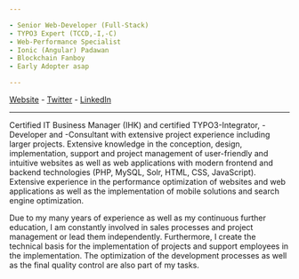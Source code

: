 ```yaml
---

- Senior Web-Developer (Full-Stack)
- TYPO3 Expert (TCCD,-I,-C)
- Web-Performance Specialist
- Ionic (Angular) Padawan
- Blockchain Fanboy
- Early Adopter asap

---
```


[Website](https://dennis.geldmacher.dev) - 
[Twitter](https://twitter.com/tooArr) - 
[LinkedIn](https://www.linkedin.com/in/geldmacherdennis/)

--- 

Certified IT Business Manager (IHK) and certified TYPO3-Integrator, -Developer and -Consultant with extensive project experience including larger projects. Extensive knowledge in the conception, design, implementation, support and project management of user-friendly and intuitive websites as well as web applications with modern frontend and backend technologies (PHP, MySQL, Solr, HTML, CSS, JavaScript). Extensive experience in the performance optimization of websites and web applications as well as the implementation of mobile solutions and search engine optimization.

Due to my many years of experience as well as my continuous further education, I am constantly involved in sales processes and project management or lead them independently. Furthermore, I create the technical basis for the implementation of projects and support employees in the implementation. The optimization of the development processes as well as the final quality control are also part of my tasks.
